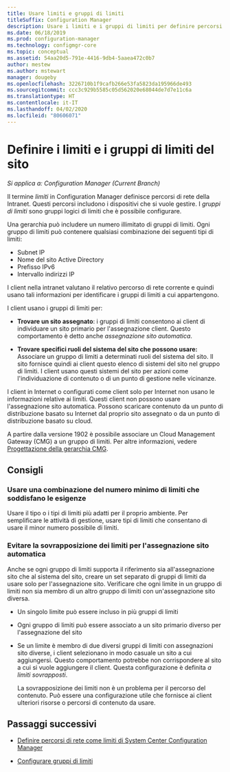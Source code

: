 ```yaml
---
title: Usare limiti e gruppi di limiti
titleSuffix: Configuration Manager
description: Usare i limiti e i gruppi di limiti per definire percorsi di rete e sistemi del sito accessibili per i dispositivi gestiti.
ms.date: 06/18/2019
ms.prod: configuration-manager
ms.technology: configmgr-core
ms.topic: conceptual
ms.assetid: 54aa20d5-791e-4416-9db4-5aaea472c0b7
author: mestew
ms.author: mstewart
manager: dougeby
ms.openlocfilehash: 3226710b1f9cafb266e53fa5823da195966de493
ms.sourcegitcommit: ccc3c929b5585c05d562020e68044de7d7e11c6a
ms.translationtype: HT
ms.contentlocale: it-IT
ms.lasthandoff: 04/02/2020
ms.locfileid: "80606071"
---
```

# <a name="define-site-boundaries-and-boundary-groups"></a>Definire i limiti e i gruppi di limiti del sito

*Si applica a: Configuration Manager (Current Branch)*

Il termine *limiti* in Configuration Manager definisce percorsi di rete della Intranet. Questi percorsi includono i dispositivi che si vuole gestire. I *gruppi di limiti* sono gruppi logici di limiti che è possibile configurare.

Una gerarchia può includere un numero illimitato di gruppi di limiti. Ogni gruppo di limiti può contenere qualsiasi combinazione dei seguenti tipi di limiti:  

- Subnet IP  
- Nome del sito Active Directory  
- Prefisso IPv6  
- Intervallo indirizzi IP  

I client nella intranet valutano il relativo percorso di rete corrente e quindi usano tali informazioni per identificare i gruppi di limiti a cui appartengono.  

I client usano i gruppi di limiti per:  

- **Trovare un sito assegnato**: i gruppi di limiti consentono ai client di individuare un sito primario per l'assegnazione client. Questo comportamento è detto anche *assegnazione sito automatica*.  

- **Trovare specifici ruoli del sistema del sito che possono usare:** Associare un gruppo di limiti a determinati ruoli del sistema del sito. Il sito fornisce quindi ai client questo elenco di sistemi del sito nel gruppo di limiti. I client usano questi sistemi del sito per azioni come l'individuazione di contenuto o di un punto di gestione nelle vicinanze.  

I client in Internet o configurati come client solo per Internet non usano le informazioni relative ai limiti. Questi client non possono usare l'assegnazione sito automatica. Possono scaricare contenuto da un punto di distribuzione basato su Internet dal proprio sito assegnato o da un punto di distribuzione basato su cloud.  

A partire dalla versione 1902 è possibile associare un Cloud Management Gateway (CMG) a un gruppo di limiti. Per altre informazioni, vedere [Progettazione della gerarchia CMG](/sccm/core/clients/manage/cmg/plan-cloud-management-gateway#hierarchy-design).<!--3640932-->


## <a name="recommendations"></a><a name="BKMK_BoundaryBestPractices"></a> Consigli

### <a name="use-a-mix-of-the-fewest-boundaries-that-meet-your-needs"></a>Usare una combinazione del numero minimo di limiti che soddisfano le esigenze

Usare il tipo o i tipi di limiti più adatti per il proprio ambiente. Per semplificare le attività di gestione, usare tipi di limiti che consentano di usare il minor numero possibile di limiti.

### <a name="avoid-overlapping-boundaries-for-automatic-site-assignment"></a>Evitare la sovrapposizione dei limiti per l'assegnazione sito automatica

Anche se ogni gruppo di limiti supporta il riferimento sia all'assegnazione sito che al sistema del sito, creare un set separato di gruppi di limiti da usare solo per l'assegnazione sito. Verificare che ogni limite in un gruppo di limiti non sia membro di un altro gruppo di limiti con un'assegnazione sito diversa.

- Un singolo limite può essere incluso in più gruppi di limiti  

- Ogni gruppo di limiti può essere associato a un sito primario diverso per l'assegnazione del sito  

- Se un limite è membro di due diversi gruppi di limiti con assegnazioni sito diverse, i client selezionano in modo casuale un sito a cui aggiungersi. Questo comportamento potrebbe non corrispondere al sito a cui si vuole aggiungere il client. Questa configurazione è definita *a limiti sovrapposti*.  

    La sovrapposizione dei limiti non è un problema per il percorso del contenuto. Può essere una configurazione utile che fornisce ai client ulteriori risorse o percorsi di contenuto da usare.  


## <a name="next-steps"></a>Passaggi successivi

- [Definire percorsi di rete come limiti di System Center Configuration Manager](/sccm/core/servers/deploy/configure/boundaries)

- [Configurare gruppi di limiti](/sccm/core/servers/deploy/configure/boundary-groups)
